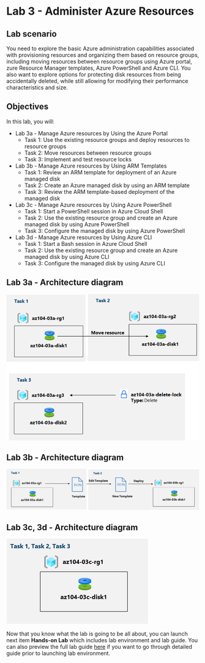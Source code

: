 # Lab 3 - Administer Azure Resources

## Lab scenario
You need to explore the basic Azure administration capabilities associated with provisioning resources and organizing them based on resource groups, including moving resources between resource groups using Azure portal, zure Resource Manager templates, Azure PowerShell and Azure CLI. You also want to explore options for protecting disk resources from being accidentally deleted, while still allowing for modifying their performance characteristics and size.

## Objectives
In this lab, you will:
+ Lab 3a - Manage Azure resources by Using the Azure Portal
    + Task 1: Use the existing resource groups and deploy resources to resource groups
    + Task 2: Move resources between resource groups
    + Task 3: Implement and test resource locks
+ Lab 3b - Manage Azure resources by Using ARM Templates
    + Task 1: Review an ARM template for deployment of an Azure managed disk
    + Task 2: Create an Azure managed disk by using an ARM template
    + Task 3: Review the ARM template-based deployment of the managed disk
+ Lab 3c - Manage Azure resources by Using Azure PowerShell
   + Task 1: Start a PowerShell session in Azure Cloud Shell
   + Task 2: Use the existing resource group and create an Azure managed disk by using Azure PowerShell
   + Task 3: Configure the managed disk by using Azure PowerShell
+ Lab 3d - Manage Azure resources by Using Azure CLI
   + Task 1: Start a Bash session in Azure Cloud Shell
   + Task 2: Use the existing resource group and create an Azure managed disk by using Azure CLI
   + Task 3: Configure the managed disk by using Azure CLI

## Lab 3a - Architecture diagram
![image](../media/lab03a.png)

## Lab 3b - Architecture diagram
![image](../media/lab03b.png)

## Lab 3c, 3d - Architecture diagram
![image](../media/lab03c.png)

Now that you know what the lab is going to be all about, you can launch next item **Hands-on Lab** which includes lab environment and lab guide. You can also preview the full lab guide [here](https://experience.cloudlabs.ai/#/labguidepreview/fc021e9f-3b0a-4258-b62a-6142bba0a1e5) if you want to go through detailed guide prior to launching lab environment. 